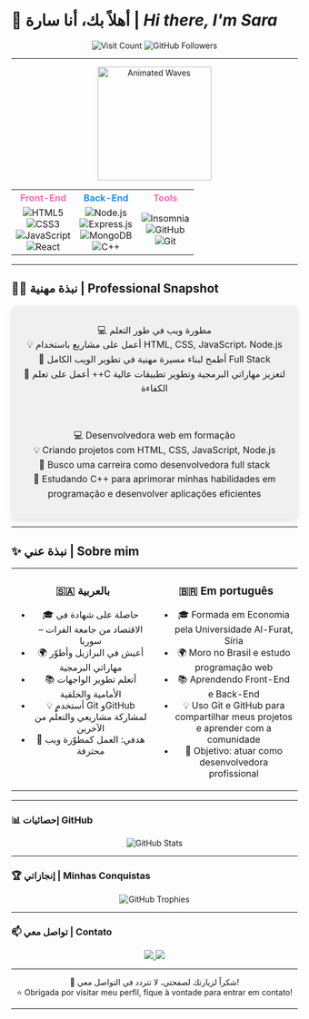  # 👋 **أهلاً بك، أنا سارة** | *Hi there, I'm Sara*



<!--
<p align="center">
  <img src="https://raw.githubusercontent.com/Sara-source01/Sara-source01/main/assets/Image.png" alt="Banner" width="80%" />
</p>
-->
<p align="center">
  <img src="https://visitor-badge.laobi.icu/badge?page_id=Sara-source01" alt="Visit Count" />
  <img src="https://img.shields.io/github/followers/Sara-source01?label=Followers&style=social" alt="GitHub Followers" />
</p>

---

<p align="center">
  <img src="https://media.giphy.com/media/26xBwdIuRJiAIqHwA/giphy.gif" alt="Animated Waves" width="200" />
</p>



<table align="center">
  <tr>
    <th align="center" style="color:#FF69B4;">Front-End</th>
    <th align="center" style="color:#1E90FF;">Back-End</th>
    <th align="center" style="color:#FF69B4;">Tools</th>
  </tr>
  <tr>
    <td align="center">
      <img src="https://img.shields.io/badge/HTML5-%23E34F26?style=flat-square&logo=html5&logoColor=white" alt="HTML5" /> <br/>
      <img src="https://img.shields.io/badge/CSS3-%231572B6?style=flat-square&logo=css3&logoColor=white" alt="CSS3" /> <br/>
      <img src="https://img.shields.io/badge/JavaScript-%23F7DF1E?style=flat-square&logo=javascript&logoColor=black" alt="JavaScript" /> <br/>
      <img src="https://img.shields.io/badge/React-18.2.0-20232A?style=flat-square&logo=react&logoColor=white" alt="React" />
    </td>
    <td align="center">
      <img src="https://img.shields.io/badge/Node.js-18.15.0-green?style=flat-square&logo=node.js&logoColor=white" alt="Node.js" /> <br/>
      <img src="https://img.shields.io/badge/Express.js-%23404d59?style=flat-square&logo=express&logoColor=white" alt="Express.js" /> <br/>
      <img src="https://img.shields.io/badge/MongoDB-%2347A248?style=flat-square&logo=mongodb&logoColor=white" alt="MongoDB" /> <br/>
      <img src="https://img.shields.io/badge/C++-00599C?style=flat-square&logo=c%2B%2B&logoColor=white" alt="C++" />
    </td>
    <td align="center">
      <img src="https://img.shields.io/badge/Insomnia-%2340B4D4?style=flat-square&logo=insomnia&logoColor=white" alt="Insomnia" /> <br/>
      <img src="https://img.shields.io/badge/GitHub-100000?style=flat-square&logo=github&logoColor=white" alt="GitHub" /> <br/>
      <img src="https://img.shields.io/badge/Git-%23F05032?style=flat-square&logo=git&logoColor=white" alt="Git" />
    </td>
  </tr>
</table>



---


## 👩‍💻 نبذة مهنية | Professional Snapshot

<div align="center" style="background-color:#f0f0f0; padding:15px; border-radius:10px; max-width:600px; margin:auto; box-shadow: 0 4px 8px rgba(0,0,0,0.1); font-size:16px; line-height:1.6;">
  
  💻 مطورة ويب في طور التعلم  
  💡 أعمل على مشاريع باستخدام HTML, CSS, JavaScript، Node.js  
  🌱 أطمح لبناء مسيرة مهنية في تطوير الويب الكامل Full Stack  
  📘 أعمل على تعلم ++C لتعزيز مهاراتي البرمجية وتطوير تطبيقات عالية الكفاءة 
  
  <br/>
  
  💻 Desenvolvedora web em formação  
  💡 Criando projetos com HTML, CSS, JavaScript, Node.js  
  🌱 Busco uma carreira como desenvolvedora full stack  
  📘 Estudando C++ para aprimorar minhas habilidades em programação e desenvolver aplicações eficientes

</div>


---

## ✨ نبذة عني | Sobre mim

<table>
  <tr>
    <td align="center" valign="top" width="50%">
      
  ### 🇸🇦 بالعربية
  
  - 🎓 حاصلة على شهادة في الاقتصاد من جامعة الفرات – سوريا  
  - 🌍 أعيش في البرازيل وأطوّر مهاراتي البرمجية  
  - 📚 أتعلم تطوير الواجهات الأمامية والخلفية  
  - 💡 أستخدم Git وGitHub لمشاركة مشاريعي والتعلّم من الآخرين  
  - 🎯 هدفي: العمل كمطوّرة ويب محترفة  
  
  </td>
    <td align="center" valign="top" width="50%">
      
  ### 🇧🇷 Em português
  
  - 🎓 Formada em Economia pela Universidade Al-Furat, Síria  
  - 🌍 Moro no Brasil e estudo programação web  
  - 📚 Aprendendo Front-End e Back-End  
  - 💡 Uso Git e GitHub para compartilhar meus projetos e aprender com a comunidade  
  - 🎯 Objetivo: atuar como desenvolvedora profissional  
  
  </td>
  </tr>
</table>

---

<!--### 🛠️ المهارات | Skills

**Front-End:** HTML5, CSS3, JavaScript, React  
**Back-End:** Node.js, Express, MongoDB  
**Tools:** Git, GitHub, VS Code, Postman, Insomnia

---
-->
<!--### 🌐 مشاريعي | Meus Projetos

<p align="center">
  <a href="https://github.com/Sara-source01/Meu-portfolio" target="_blank">
    <img src="https://img.shields.io/badge/Meu%20Portfólio-FF69B4?style=for-the-badge" alt="Portfolio" />
  </a>
  <a href="https://github.com/Sara-source01/Contacts-API-Toti" target="_blank">
    <img src="https://img.shields.io/badge/Contact%20Manager-00CED1?style=for-the-badge" alt="Contact Manager" />
  </a>
  <a href="https://github.com/Sara-source01/Receita-de-frango-HTML" target="_blank">
    <img src="https://img.shields.io/badge/Receita%20de%20Frango-FFA07A?style=for-the-badge" alt="Receita de Frango" />
  </a>
</p>

---
-->
### 📊 إحصائيات GitHub

<p align="center">
  <img src="https://github-readme-stats.vercel.app/api?username=Sara-source01&show_icons=true&theme=tokyonight" alt="GitHub Stats" />
</p>

---


### 🏆 إنجازاتي | Minhas Conquistas

<!--
<p align="center">
  <img src="https://github-profile-trophy.vercel.app/?username=Sara-source01&theme=tokyonight&row=1&column=5" alt="GitHub Trophies" />
</p>
-->


<p align="center">
  <img src="https://github-profile-trophy.vercel.app/?username=Sara-source01&theme=radical&row=2&column=3" alt="GitHub Trophies" />
</p>



<!--
<p align="center">
  <img src="https://github-profile-trophy.vercel.app/?username=Sara-source01&theme=flat" alt="GitHub Trophies" />
</p>
-->


---


### 📫 تواصل معي | Contato

<p align="center">
  <a href="https://linkedin.com/in/sara-ebrahim-george-24759b324">
    <img src="https://img.shields.io/badge/LinkedIn-blue?style=flat-square&logo=linkedin&logoColor=white" />
  </a>
  <a href="mailto:sara.ebrahim.george@gmail.com">
    <img src="https://img.shields.io/badge/Email-D14836?style=flat-square&logo=gmail&logoColor=white" />
  </a>
</p>

<!--
<p align="center">
  <a href="https://linkedin.com/in/sara-ebrahim-george-24759b324" target="_blank" style="margin-right:15px;">
    <img src="https://cdn.jsdelivr.net/npm/simple-icons@v9/icons/linkedin.svg" alt="LinkedIn" width="24" />
    LinkedIn
  </a>  
  <br>
  <a href="mailto:sara.ebrahim.george@gmail.com">
    <img src="https://cdn.jsdelivr.net/npm/simple-icons@v9/icons/gmail.svg" alt="Email" width="24" />
    sara.ebrahim.george@gmail.com
  </a>
</p>
-->

---

<p align="center">
  🌟 شكراً لزيارتك لصفحتي، لا تتردد في التواصل معي!  
  <br/>⭐ Obrigada por visitar meu perfil, fique à vontade para entrar em contato!
</p>



---
